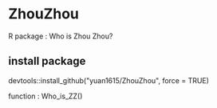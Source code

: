 # ZhouZhou
R package : Who is Zhou Zhou?

## install package
devtools::install_github("yuan1615/ZhouZhou", force = TRUE)

function : Who_is_ZZ()
